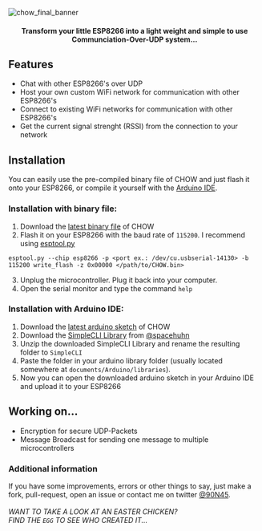 ![chow_final_banner](https://user-images.githubusercontent.com/79598596/170844036-e8dadc2d-09be-4a54-b8a0-57bea036af74.png)
<h4 align="center">Transform your little ESP8266 into a light weight and simple to use Communciation-Over-UDP system...</h4>

## Features
- Chat with other ESP8266's over UDP
- Host your own custom WiFi network for communication with other ESP8266's
- Connect to existing WiFi networks for communication with other ESP8266's
- Get the current signal strenght (RSSI) from the connection to your network

## Installation
You can easily use the pre-compiled binary file of CHOW and just flash it onto your ESP8266, or compile it yourself with the [Arduino IDE](https://www.arduino.cc/en/software).
### Installation with binary file:
1. Download the [latest binary file](https://github.com/90N45-d3v/CHOW/releases) of CHOW
2. Flash it on your ESP8266 with the baud rate of ````115200````. I recommend using [esptool.py](https://docs.espressif.com/projects/esptool/en/latest/esp8266/)
````
esptool.py --chip esp8266 -p <port ex.: /dev/cu.usbserial-14130> -b 115200 write_flash -z 0x00000 </path/to/CHOW.bin>
````
3. Unplug the microcontroller. Plug it back into your computer.
4. Open the serial monitor and type the command ````help````
### Installation with Arduino IDE:
1. Download the [latest arduino sketch](https://github.com/90N45-d3v/CHOW/releases) of CHOW
2. Download the [SimpleCLI Library](https://github.com/spacehuhn/SimpleCLI/archive/master.zip) from [@spacehuhn](https://github.com/spacehuhn)
3. Unzip the downloaded SimpleCLI Library and rename the resulting folder to ````SimpleCLI````
4. Paste the folder in your arduino library folder (usually located somewhere at ````documents/Arduino/libraries````).
5. Now you can open the downloaded arduino sketch in your Arduino IDE and upload it to your ESP8266

## Working on...
- Encryption for secure UDP-Packets
- Message Broadcast for sending one message to multiple microcontrollers

### Additional information
If you have some improvements, errors or other things to say, just make a fork, pull-request, open an issue or contact me on twitter [@90N45](https://twitter.com/90N45).
<br>
<br>
<i>WANT TO TAKE A LOOK AT AN EASTER CHICKEN?<br>FIND THE ````EGG```` TO SEE WHO CREATED IT...</i>
